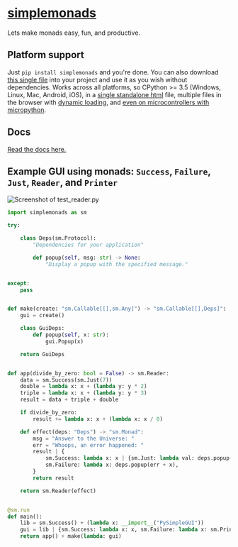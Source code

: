 # [simplemonads](https://sdaves.github.io/simplemonads/)

Lets make monads easy, fun, and productive.

## Platform support

Just `pip install simplemonads` and you're done. You can also download [this single file](https://sdaves.github.io/simplemonads/tests/simplemonads.py) into your project and use it as you wish without dependencies. Works across all platforms, so CPython >= 3.5 (Windows, Linux, Mac, Android, iOS), in a [single standalone html](https://sdaves.github.io/simplemonads/tests/test_brython_standalone.html) file, multiple files in the browser with [dynamic loading](https://sdaves.github.io/simplemonads/tests/index.html), and [even on microcontrollers with micropython](https://micropython.org).

## Docs

[Read the docs here.](https://sdaves.github.io/simplemonads/docs/)

## Example GUI using monads: `Success`, `Failure`, `Just`, `Reader`, and `Printer`

![Screenshot of test_reader.py](https://sdaves.github.io/simplemonads/docs/test_reader.png)

```python
import simplemonads as sm

try:

    class Deps(sm.Protocol):
        "Dependencies for your application"

        def popup(self, msg: str) -> None:
            "Display a popup with the specified message."


except:
    pass


def make(create: "sm.Callable[[],sm.Any]") -> "sm.Callable[[],Deps]":
    gui = create()

    class GuiDeps:
        def popup(self, x: str):
            gui.Popup(x)

    return GuiDeps


def app(divide_by_zero: bool = False) -> sm.Reader:
    data = sm.Success(sm.Just(7))
    double = lambda x: x + (lambda y: y * 2)
    triple = lambda x: x + (lambda y: y * 3)
    result = data + triple + double

    if divide_by_zero:
        result += lambda x: x + (lambda x: x / 0)

    def effect(deps: "Deps") -> "sm.Monad":
        msg = "Answer to the Universe: "
        err = "Whoops, an error happened: "
        result | {
            sm.Success: lambda x: x | {sm.Just: lambda val: deps.popup(msg + str(val))},
            sm.Failure: lambda x: deps.popup(err + x),
        }
        return result

    return sm.Reader(effect)


@sm.run
def main():
    lib = sm.Success() + (lambda x: __import__("PySimpleGUI"))
    gui = lib | {sm.Success: lambda x: x, sm.Failure: lambda x: sm.Printer()}
    return app() + make(lambda: gui)
```
